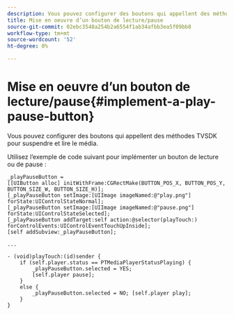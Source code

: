 ```yaml
---
description: Vous pouvez configurer des boutons qui appellent des méthodes TVSDK pour suspendre et lire le média.
title: Mise en oeuvre d’un bouton de lecture/pause
source-git-commit: 02ebc3548a254b2a6554f1ab34afbb3ea5f09bb8
workflow-type: tm+mt
source-wordcount: '52'
ht-degree: 0%

---
```


# Mise en oeuvre d’un bouton de lecture/pause{#implement-a-play-pause-button}

Vous pouvez configurer des boutons qui appellent des méthodes TVSDK pour suspendre et lire le média.

Utilisez l’exemple de code suivant pour implémenter un bouton de lecture ou de pause :

<!--<a id="example_BC2632D673FE451190A30A23145090D0"></a>-->

```
_playPauseButton =  
[[UIButton alloc] initWithFrame:CGRectMake(BUTTON_POS_X, BUTTON_POS_Y, BUTTON_SIZE_W, BUTTON_SIZE_H)]; 
[_playPauseButton setImage:[UIImage imageNamed:@"play.png"] forState:UIControlStateNormal];  
[_playPauseButton setImage:[UIImage imageNamed:@"pause.png"] forState:UIControlStateSelected]; 
[_playPauseButton addTarget:self action:@selector(playTouch:) forControlEvents:UIControlEventTouchUpInside]; 
[self addSubview:_playPauseButton]; 
 
... 
 
- (void)playTouch:(id)sender { 
    if (self.player.status == PTMediaPlayerStatusPlaying) { 
        _playPauseButton.selected = YES;  
        [self.player pause]; 
    } 
    else { 
        _playPauseButton.selected = NO; [self.player play]; 
    } 
} 
```
